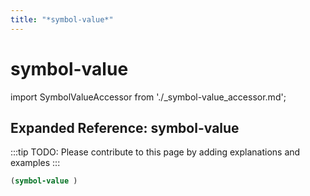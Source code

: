 ```yaml
---
title: "*symbol-value*"
---
```


# symbol-value

import SymbolValueAccessor from './_symbol-value_accessor.md';

<SymbolValueAccessor />

## Expanded Reference: symbol-value

:::tip
TODO: Please contribute to this page by adding explanations and examples
:::

```lisp
(symbol-value )
```
